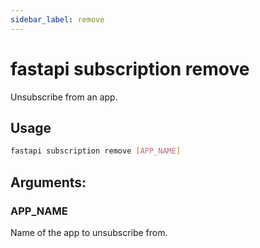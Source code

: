 ```yaml
---
sidebar_label: remove
---
```


# fastapi subscription remove

Unsubscribe from an app.

## Usage

```bash
fastapi subscription remove [APP_NAME]
```

## Arguments:

### APP_NAME

Name of the app to unsubscribe from.
